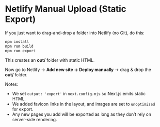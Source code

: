 # Netlify Manual Upload (Static Export)

If you just want to drag-and-drop a folder into Netlify (no Git), do this:

```bash
npm install
npm run build
npm run export
```
This creates an **out/** folder with static HTML.

Now go to Netlify → **Add new site → Deploy manually** → drag & drop the **out/** folder.

Notes:
- We set `output: 'export'` in `next.config.mjs` so Next.js emits static HTML.
- We added favicon links in the layout, and images are set to `unoptimized` for export.
- Any new pages you add will be exported as long as they don’t rely on server-side rendering.
